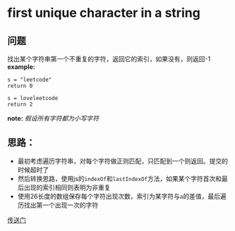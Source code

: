 # first unique character in a string
## 问题
找出某个字符串第一个不重复的字符，返回它的索引，如果没有，则返回-1  
**example:**
```
s = "leetcode"
return 0

s = loveleetcode
return 2
```
**note:** *假设所有字符都为小写字符*

## 思路：
* 最初考虑遍历字符串，对每个字符做正则匹配，只匹配到一个则返回。提交的时候超时了  
* 然后转换思路，使用js的`indexOf`和`lastIndexOf`方法，如果某个字符首次和最后出现的索引相同则表明为非重复  
* 使用26长度的数组保存每个字符出现次数，索引为某字符与`a`的差值，最后遍历找出第一个出现一次的字符

[传送门](https://leetcode.com/problems/first-unique-character-in-a-string/description/)